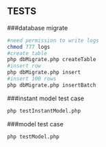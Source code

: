 ## TESTS

###database migrate
```perl
#need permission to write logs
chmod 777 logs
#create table
php dbMigrate.php createTable
#insert row
php dbMigrate.php insert
#insert 100 rows
php dbMigrate.php insertBatch

```

###instant model test case
````perl
php testInstantModel.php
````

###model test case
````perl
php testModel.php
````
